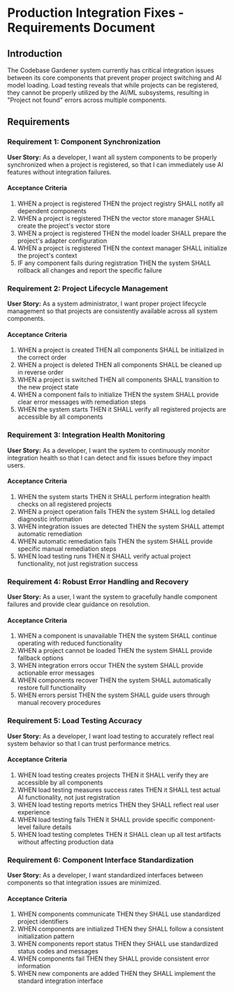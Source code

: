 # Production Integration Fixes - Requirements Document

## Introduction

The Codebase Gardener system currently has critical integration issues between its core components that prevent proper project switching and AI model loading. Load testing reveals that while projects can be registered, they cannot be properly utilized by the AI/ML subsystems, resulting in "Project not found" errors across multiple components.

## Requirements

### Requirement 1: Component Synchronization

**User Story:** As a developer, I want all system components to be properly synchronized when a project is registered, so that I can immediately use AI features without integration failures.

#### Acceptance Criteria

1. WHEN a project is registered THEN the project registry SHALL notify all dependent components
2. WHEN a project is registered THEN the vector store manager SHALL create the project's vector store
3. WHEN a project is registered THEN the model loader SHALL prepare the project's adapter configuration
4. WHEN a project is registered THEN the context manager SHALL initialize the project's context
5. IF any component fails during registration THEN the system SHALL rollback all changes and report the specific failure

### Requirement 2: Project Lifecycle Management

**User Story:** As a system administrator, I want proper project lifecycle management so that projects are consistently available across all system components.

#### Acceptance Criteria

1. WHEN a project is created THEN all components SHALL be initialized in the correct order
2. WHEN a project is deleted THEN all components SHALL be cleaned up in reverse order
3. WHEN a project is switched THEN all components SHALL transition to the new project state
4. WHEN a component fails to initialize THEN the system SHALL provide clear error messages with remediation steps
5. WHEN the system starts THEN it SHALL verify all registered projects are accessible by all components

### Requirement 3: Integration Health Monitoring

**User Story:** As a developer, I want the system to continuously monitor integration health so that I can detect and fix issues before they impact users.

#### Acceptance Criteria

1. WHEN the system starts THEN it SHALL perform integration health checks on all registered projects
2. WHEN a project operation fails THEN the system SHALL log detailed diagnostic information
3. WHEN integration issues are detected THEN the system SHALL attempt automatic remediation
4. WHEN automatic remediation fails THEN the system SHALL provide specific manual remediation steps
5. WHEN load testing runs THEN it SHALL verify actual project functionality, not just registration success

### Requirement 4: Robust Error Handling and Recovery

**User Story:** As a user, I want the system to gracefully handle component failures and provide clear guidance on resolution.

#### Acceptance Criteria

1. WHEN a component is unavailable THEN the system SHALL continue operating with reduced functionality
2. WHEN a project cannot be loaded THEN the system SHALL provide fallback options
3. WHEN integration errors occur THEN the system SHALL provide actionable error messages
4. WHEN components recover THEN the system SHALL automatically restore full functionality
5. WHEN errors persist THEN the system SHALL guide users through manual recovery procedures

### Requirement 5: Load Testing Accuracy

**User Story:** As a developer, I want load testing to accurately reflect real system behavior so that I can trust performance metrics.

#### Acceptance Criteria

1. WHEN load testing creates projects THEN it SHALL verify they are accessible by all components
2. WHEN load testing measures success rates THEN it SHALL test actual AI functionality, not just registration
3. WHEN load testing reports metrics THEN they SHALL reflect real user experience
4. WHEN load testing fails THEN it SHALL provide specific component-level failure details
5. WHEN load testing completes THEN it SHALL clean up all test artifacts without affecting production data

### Requirement 6: Component Interface Standardization

**User Story:** As a developer, I want standardized interfaces between components so that integration issues are minimized.

#### Acceptance Criteria

1. WHEN components communicate THEN they SHALL use standardized project identifiers
2. WHEN components are initialized THEN they SHALL follow a consistent initialization pattern
3. WHEN components report status THEN they SHALL use standardized status codes and messages
4. WHEN components fail THEN they SHALL provide consistent error information
5. WHEN new components are added THEN they SHALL implement the standard integration interface